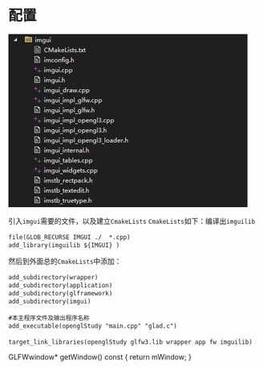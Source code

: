 # 配置

![输入图片说明](/imgs/2024-11-30/n6Og1RfmmEtEIifr.png)

引入`imgui`需要的文件，以及建立`CmakeLists`
`CmakeLists`如下：编译出`imguilib`
```
file(GLOB_RECURSE IMGUI ./  *.cpp)
add_library(imguilib ${IMGUI} )
```

然后到外面总的`CmakeLists`中添加：
```
add_subdirectory(wrapper)
add_subdirectory(application)
add_subdirectory(glframework)
add_subdirectory(imgui)

#本主程序文件及输出程序名称
add_executable(openglStudy "main.cpp" "glad.c")

target_link_libraries(openglStudy glfw3.lib wrapper app fw imguilib)
```

GLFWwindow* getWindow() const { return mWindow; }
<!--stackedit_data:
eyJoaXN0b3J5IjpbLTE2Nzk1NzQxNDRdfQ==
-->